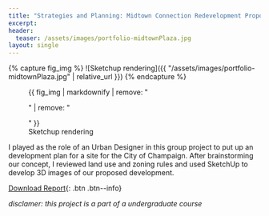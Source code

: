 ```yaml
---
title: "Strategies and Planning: Midtown Connection Redevelopment Proposal"
excerpt: 
header:
  teaser: /assets/images/portfolio-midtownPlaza.jpg
layout: single
---
```

{% capture fig_img %}
![Sketchup rendering]({{ "/assets/images/portfolio-midtownPlaza.jpg" | relative_url }})
{% endcapture %}

<figure>
  {{ fig_img | markdownify | remove: "<p>" | remove: "</p>" }}
  <figcaption>Sketchup rendering</figcaption>
</figure>

I played as the role of an Urban Designer in this group project to put up an development plan for a site for the City of Champaign. After brainstorming our concept, I reviewed land use and zoning rules and used SketchUp to develop 3D images of our proposed development.

[Download Report](https://gillianzhaoxz.github.io/web/assets/images/midtownPlaza_plan.pdf){: .btn .btn--info}

_disclamer: this project is a part of a undergraduate course_